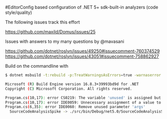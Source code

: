 #EditorConfig based configuration of .NET 5+ sdk-built-in analyzers (code style/quality)

The following issues track this effort

https://github.com/maxild/Domus/issues/25

Issues with answers to my many questions by @mavasani

https://github.com/dotnet/roslyn/issues/49250#issuecomment-760374529
https://github.com/dotnet/roslyn/issues/43051#issuecomment-758862927

Build on the commandline with

```bash
$ dotnet msbuild -t:rebuild -p:TreatWarningsAsErrors=true -warnaserror ./SourceCodeAnalysisSpike.sln

Microsoft (R) Build Engine version 16.8.3+39993bd9d for .NET
Copyright (C) Microsoft Corporation. All rights reserved.

Program.cs(10,17): error CS0219: The variable 'unused' is assigned but its value is never used
Program.cs(10,17): error IDE0059: Unnecessary assignment of a value to 'unused'
Program.cs(6,35): error IDE0060: Remove unused parameter 'args'
  SourceCodeAnalysisSpike -> ./src/bin/Debug/net5.0/SourceCodeAnalysisSpike.dll
```